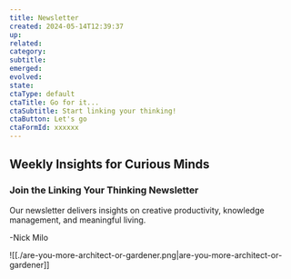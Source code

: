 ```yaml
---
title: Newsletter
created: 2024-05-14T12:39:37
up: 
related: 
category: 
subtitle: 
emerged: 
evolved: 
state: 
ctaType: default
ctaTitle: Go for it...
ctaSubtitle: Start linking your thinking!
ctaButton: Let's go
ctaFormId: xxxxxx
---
```


## **Weekly Insights for Curious Minds**

### **Join the Linking Your Thinking Newsletter**

Our newsletter delivers insights on creative productivity, knowledge management, and meaningful living.

-Nick Milo

![[./are-you-more-architect-or-gardener.png|are-you-more-architect-or-gardener]]